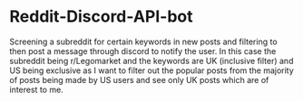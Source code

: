 # Reddit-Discord-API-bot
Screening a subreddit for certain keywords in new posts and filtering to then post a message through discord to notify the user. 
In this case the subreddit being r/Legomarket and the keywords are UK (inclusive filter) and US being exclusive 
as I want to filter out the popular posts from the majority of posts being made by US users and see only UK posts which are of interest to me.

